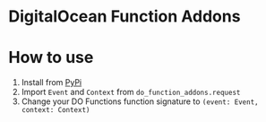 # DigitalOcean Function Addons

# How to use
1. Install from [PyPi](https://pypi.org/project/do_function_addons/)
2. Import `Event` and `Context` from `do_function_addons.request`
3. Change your DO Functions function signature to `(event: Event, context: Context)`
